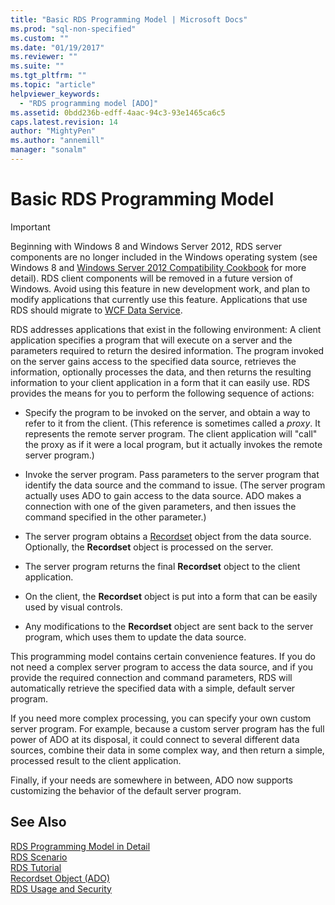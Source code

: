 ```yaml
---
title: "Basic RDS Programming Model | Microsoft Docs"
ms.prod: "sql-non-specified"
ms.custom: ""
ms.date: "01/19/2017"
ms.reviewer: ""
ms.suite: ""
ms.tgt_pltfrm: ""
ms.topic: "article"
helpviewer_keywords: 
  - "RDS programming model [ADO]"
ms.assetid: 0bdd236b-edff-4aac-94c3-93e1465ca6c5
caps.latest.revision: 14
author: "MightyPen"
ms.author: "annemill"
manager: "sonalm"
---
```

# Basic RDS Programming Model
> [!IMPORTANT]
>  Beginning with Windows 8 and Windows Server 2012, RDS server components are no longer included in the Windows operating system (see Windows 8 and [Windows Server 2012 Compatibility Cookbook](https://www.microsoft.com/en-us/download/details.aspx?id=27416) for more detail). RDS client components will be removed in a future version of Windows. Avoid using this feature in new development work, and plan to modify applications that currently use this feature. Applications that use RDS should migrate to [WCF Data Service](http://go.microsoft.com/fwlink/?LinkId=199565).  
  
 RDS addresses applications that exist in the following environment: A client application specifies a program that will execute on a server and the parameters required to return the desired information. The program invoked on the server gains access to the specified data source, retrieves the information, optionally processes the data, and then returns the resulting information to your client application in a form that it can easily use. RDS provides the means for you to perform the following sequence of actions:  
  
-   Specify the program to be invoked on the server, and obtain a way to refer to it from the client. (This reference is sometimes called a *proxy*. It represents the remote server program. The client application will "call" the proxy as if it were a local program, but it actually invokes the remote server program.)  
  
-   Invoke the server program. Pass parameters to the server program that identify the data source and the command to issue. (The server program actually uses ADO to gain access to the data source. ADO makes a connection with one of the given parameters, and then issues the command specified in the other parameter.)  
  
-   The server program obtains a [Recordset](../../../ado/reference/ado-api/recordset-object-ado.md) object from the data source. Optionally, the **Recordset** object is processed on the server.  
  
-   The server program returns the final **Recordset** object to the client application.  
  
-   On the client, the **Recordset** object is put into a form that can be easily used by visual controls.  
  
-   Any modifications to the **Recordset** object are sent back to the server program, which uses them to update the data source.  
  
 This programming model contains certain convenience features. If you do not need a complex server program to access the data source, and if you provide the required connection and command parameters, RDS will automatically retrieve the specified data with a simple, default server program.  
  
 If you need more complex processing, you can specify your own custom server program. For example, because a custom server program has the full power of ADO at its disposal, it could connect to several different data sources, combine their data in some complex way, and then return a simple, processed result to the client application.  
  
 Finally, if your needs are somewhere in between, ADO now supports customizing the behavior of the default server program.  
  
## See Also  
 [RDS Programming Model in Detail](../../../ado/guide/remote-data-service/rds-programming-model-in-detail.md)   
 [RDS Scenario](../../../ado/guide/remote-data-service/rds-scenario.md)   
 [RDS Tutorial](../../../ado/guide/remote-data-service/rds-tutorial.md)   
 [Recordset Object (ADO)](../../../ado/reference/ado-api/recordset-object-ado.md)   
 [RDS Usage and Security](../../../ado/guide/remote-data-service/rds-usage-and-security.md)


